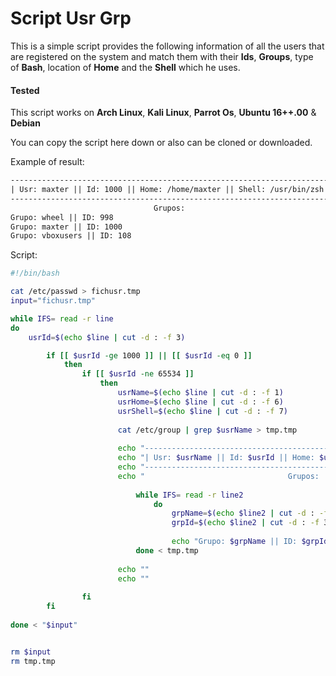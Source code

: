 # Script Usr Grp

This is a simple script provides the following information of all the users that are registered on the system and match them with their **Ids**, **Groups**, type of **Bash**, location of **Home** and the **Shell** which he uses.

#### Tested
This script works on **Arch Linux**, **Kali Linux**, **Parrot Os**, **Ubuntu 16++.00** & **Debian**

You can copy the script here down or also can be cloned or downloaded.

Example of result:

```txt
---------------------------------------------------------------------------
| Usr: maxter || Id: 1000 || Home: /home/maxter || Shell: /usr/bin/zsh |
---------------------------------------------------------------------------
                                Grupos:
Grupo: wheel || ID: 998
Grupo: maxter || ID: 1000
Grupo: vboxusers || ID: 108
```


Script:

```bash
#!/bin/bash

cat /etc/passwd > fichusr.tmp
input="fichusr.tmp"

while IFS= read -r line
do
	usrId=$(echo $line | cut -d : -f 3)

		if [[ $usrId -ge 1000 ]] || [[ $usrId -eq 0 ]]
			then
				if [[ $usrId -ne 65534 ]]
					then
						usrName=$(echo $line | cut -d : -f 1)
						usrHome=$(echo $line | cut -d : -f 6)
						usrShell=$(echo $line | cut -d : -f 7)
						
						cat /etc/group | grep $usrName > tmp.tmp
						
						echo "---------------------------------------------------------------------------"
						echo "| Usr: $usrName || Id: $usrId || Home: $usrHome || Shell: $usrShell |"
						echo "---------------------------------------------------------------------------"
						echo "                                Grupos:                                    "
							
							while IFS= read -r line2
								do
									grpName=$(echo $line2 | cut -d : -f 1)
									grpId=$(echo $line2 | cut -d : -f 3)
									
									echo "Grupo: $grpName || ID: $grpId"
							done < tmp.tmp
							
						echo ""
						echo ""
													
				fi
		fi
	
done < "$input"


rm $input
rm tmp.tmp
```
